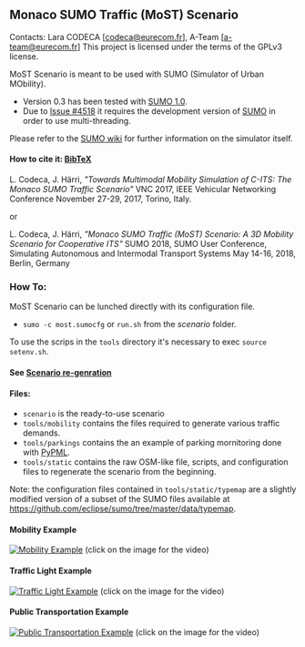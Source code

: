 ## Monaco SUMO Traffic (MoST) Scenario

Contacts: Lara CODECA [codeca@eurecom.fr], A-Team [a-team@eurecom.fr]
This project is licensed under the terms of the GPLv3 license.

MoST Scenario is meant to be used with SUMO (Simulator of Urban MObility).
* Version 0.3 has been tested with [SUMO 1.0](https://github.com/eclipse/sumo/tree/v1_0_0).
* Due to [Issue #4518](https://github.com/eclipse/sumo/issues/4518) it requires the development
  version of [SUMO](https://github.com/eclipse/sumo.git) in order to use multi-threading.

Please refer to the [SUMO wiki](http://sumo.dlr.de/wiki/Simulation_of_Urban_MObility_-_Wiki) for further information on the simulator itself.

#### How to cite it: [BibTeX](https://github.com/lcodeca/MoSTScenario/blob/master/cite.bib)
L. Codeca, J. Härri,
*"Towards Multimodal Mobility Simulation of C-ITS: The Monaco SUMO Traffic Scenario"*
VNC 2017, IEEE Vehicular Networking Conference
November 27-29, 2017, Torino, Italy.

or

L. Codeca, J. Härri,
*"Monaco SUMO Traffic (MoST) Scenario: A 3D Mobility Scenario for Cooperative ITS"*
SUMO 2018, SUMO User Conference, Simulating Autonomous and Intermodal Transport Systems
May 14-16, 2018, Berlin, Germany

### How To:
MoST Scenario can be lunched directly with its configuration file.
* `sumo -c most.sumocfg` or `run.sh` from the _scenario_ folder.

To use the scrips in the `tools` directory it's necessary to exec `source setenv.sh`.
#### See [Scenario re-genration](https://github.com/lcodeca/MoSTScenario/wiki/How-to-rebuild-the-scenario.)

#### Files:
* `scenario` is the ready-to-use scenario
* `tools/mobility` contains the files required to generate various traffic demands.
* `tools/parkings` contains the an example of parking mornitoring done with [PyPML](https://github.com/lcodeca/PyPML).
* `tools/static` contains the raw OSM-like file, scripts, and configuration files to regenerate the scenario from the beginning.

Note: the configuration files contained in `tools/static/typemap` are a slightly modified version of a subset of the SUMO files available at https://github.com/eclipse/sumo/tree/master/data/typemap.

#### Mobility Example
[![Mobility Example](https://img.youtube.com/vi/nFVhodnJKws/0.jpg)](https://www.youtube.com/watch?v=nFVhodnJKws)
(click on the image for the video)

#### Traffic Light Example
[![Traffic Light Example](https://img.youtube.com/vi/Wwp_riSsLAs/0.jpg)](https://www.youtube.com/watch?v=Wwp_riSsLAs)
(click on the image for the video)

#### Public Transportation Example
[![Public Transportation Example](https://img.youtube.com/vi/r7iE3LRiSNA/0.jpg)](https://www.youtube.com/watch?v=r7iE3LRiSNA)
(click on the image for the video)
